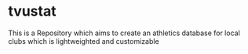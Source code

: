 # tvustat

This is a Repository which aims to create an athletics database for local clubs which is lightweighted and customizable
